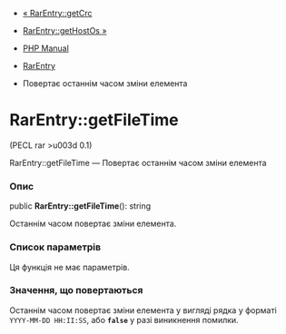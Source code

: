 - [« RarEntry::getCrc](rarentry.getcrc.md)
- [RarEntry::getHostOs »](rarentry.gethostos.md)

- [PHP Manual](index.md)
- [RarEntry](class.rarentry.md)
- Повертає останнім часом зміни елемента

# RarEntry::getFileTime

(PECL rar \>u003d 0.1)

RarEntry::getFileTime — Повертає останнім часом зміни елемента

### Опис

public **RarEntry::getFileTime**(): string

Останнім часом повертає зміни елемента.

### Список параметрів

Ця функція не має параметрів.

### Значення, що повертаються

Останнім часом повертає зміни елемента у вигляді рядка у форматі
`YYYY-MM-DD HH:II:SS`, або **`false`** у разі виникнення помилки.
